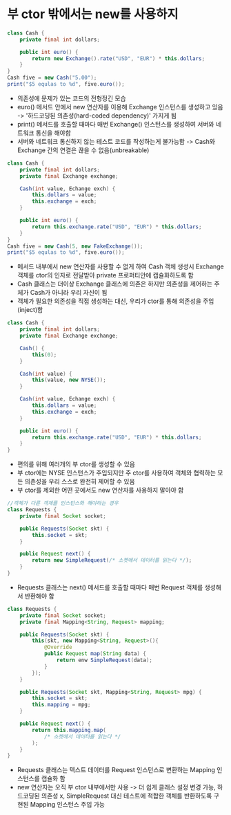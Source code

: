 # 부 ctor 밖에서는 new를 사용하지 

```java
class Cash {
    private final int dollars;

    public int euro() {
        return new Exchange().rate("USD", "EUR") * this.dollars;
    }
}
Cash five = new Cash("5.00");
print("$5 equlas to %d", five.euro());
```

- 의존성에 문제가 있는 코드의 전형정긴 모습
- euro() 메서드 안에서 new 연산자를 이용해 Exchange 인스턴스를 생성하고 있음 -> '하드코딩된 의존성(hard-coded dependency)' 가지게 됨
- print() 메서드를 호출할 때마다 매번 Exchange() 인스턴스를 생성하여 서버와 네트워크 통신을 해야함
- 서버와 네트워크 통신하지 않는 테스트 코드를 작성하는게 불가능함 -> Cash와 Exchange 간의 연결은 끊을 수 없음(unbreakable)

```java
class Cash {
    private final int dollars;
    private final Exchange exchange;

    Cash(int value, Echange exch) {
        this.dollars = value;
        this.exchange = exch;
    }

    public int euro() {
        return this.exchange.rate("USD", "EUR") * this.dollars;
    }
}
Cash five = new Cash(5, new FakeExchange());
print("$5 equlas to %d", five.euro());
```

- 메서드 내부에서 new 연산자를 사용할 수 없게 하여 Cash 객체 생성시 Exchange 객체를 ctor의 인자로 전달받아 private 프로퍼티안에 캡슐화하도록 함
- Cash 클래스는 더이상 Exchange 클래스에 의존은 하지만 의존성을 제어하는 주체가 Cash가 아니라 우리 자신이 됨
- 객체가 필요한 의존성을 직접 생성하는 대신, 우리가 ctor를 통해 의존성을 주입(inject)함

```java
class Cash {
    private final int dollars;
    private final Exchange exchange;

    Cash() {
        this(0);
    }

    Cash(int value) {
        this(value, new NYSE());
    }

    Cash(int value, Echange exch) {
        this.dollars = value;
        this.exchange = exch;
    }

    public int euro() {
        return this.exchange.rate("USD", "EUR") * this.dollars;
    }
}
```

- 편의를 위해 여러개의 부 ctor를 생성할 수 있음
- 부 ctor에는 NYSE 인스턴스가 주입되지만 주 ctor를 사용하여 객체와 협력하는 모든 의존성을 우리 스스로 완전히 제어할 수 있음
- 부 ctor를 제외한 어떤 곳에서도 new 연산자를 사용하지 말아야 함

```java
//객체가 다른 객체를 인스턴스화 해야하는 경우
class Requests {
    private final Socket socket;

    public Requests(Socket skt) {
        this.socket = skt;
    }

    public Request next() {
        return new SimpleRequest(/* 소켓에서 데이터를 읽는다 */);
    }
}
```

- Requests 클래스는 next() 메서드를 호출할 때마다 매번 Request 객체를 생성해서 반환해야 함

```java
class Requests {
    private final Socket socket;
    private final Mapping<String, Request> mapping;

    public Requests(Socket skt) {
        this(skt, new Mapping<String, Request>(){
            @Override
            public Request map(String data) {
                return enw SimpleRequest(data);
            }
        });
    }

    public Requests(Socket skt, Mapping<String, Request> mpg) {
        this.socket = skt;
        this.mapping = mpg;
    }

    public Request next() {
        return this.mapping.map(
            /* 소켓에서 데이터를 읽는다 */ 
        );
    }
}
```

- Requests 클래스는 텍스트 데이터를 Request 인스턴스로 변환하는 Mapping 인스턴스를 캡슐화 함
- new 연산자는 오직 부 ctor 내부에서만 사용 -> 더 쉽게 클래스 설정 변경 가능, 하드코딩된 의존성 x, SimpleRequest 대신 테스트에 적합한 객체를 반환하도록 구현된 Mapping 인스턴스 주입 가능